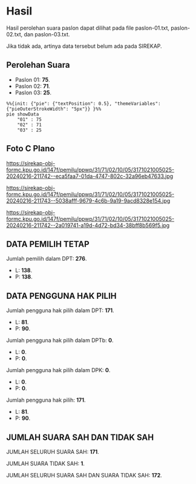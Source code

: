 # Hasil

Hasil perolehan suara paslon dapat dilihat pada file paslon-01.txt, paslon-02.txt, dan paslon-03.txt.

Jika tidak ada, artinya data tersebut belum ada pada SIREKAP.

## Perolehan Suara

 * Paslon 01: **75**.
 * Paslon 02: **71**.
 * Paslon 03: **25**.

```mermaid
%%{init: {"pie": {"textPosition": 0.5}, "themeVariables": {"pieOuterStrokeWidth": "5px"}} }%%
pie showData
    "01" : 75
    "02" : 71
    "03" : 25
```
## Foto C Plano

https://sirekap-obj-formc.kpu.go.id/147f/pemilu/ppwp/31/71/02/10/05/3171021005025-20240216-211742--eca5faa7-01da-4747-802c-32a96eb47633.jpg

https://sirekap-obj-formc.kpu.go.id/147f/pemilu/ppwp/31/71/02/10/05/3171021005025-20240216-211743--5038afff-9679-4c6b-9a19-9acd8328e154.jpg

https://sirekap-obj-formc.kpu.go.id/147f/pemilu/ppwp/31/71/02/10/05/3171021005025-20240216-211742--2a019741-a19d-4d72-bd34-38bff8b569f5.jpg

## DATA PEMILIH TETAP

Jumlah pemilih dalam DPT: **276**.
 * L: **138**.
 * P: **138**.

## DATA PENGGUNA HAK PILIH

Jumlah pengguna hak pilih dalam DPT: **171**.
 * L: **81**.
 * P: **90**.

Jumlah pengguna hak pilih dalam DPTb: **0**.
 * L: **0**.
 * P: **0**.

Jumlah pengguna hak pilih dalam DPK: **0**.
 * L: **0**.
 * P: **0**.

Jumlah pengguna hak pilih: **171**.
 * L: **81**.
 * P: **90**.

## JUMLAH SUARA SAH DAN TIDAK SAH

JUMLAH SELURUH SUARA SAH: **171**.

JUMLAH SUARA TIDAK SAH: **1**.

JUMLAH SELURUH SUARA SAH DAN SUARA TIDAK SAH: **172**.
